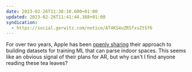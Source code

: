 ```yaml
---
date: 2023-02-26T11:38:10.600+01:00
updated: 2023-02-26T11:41:44.388+01:00
syndication:
  - https://social.gerwitz.com/notice/AT4KS4uZRSfxsZt5f6
---
```

For over two years, Apple has been [openly sharing](https://github.com/apple/ml-hypersim) their approach to building datasets for training ML that can parse indoor spaces. This seems like an obvious signal of their plans for AR, but why can't I find anyone reading these tea leaves?

